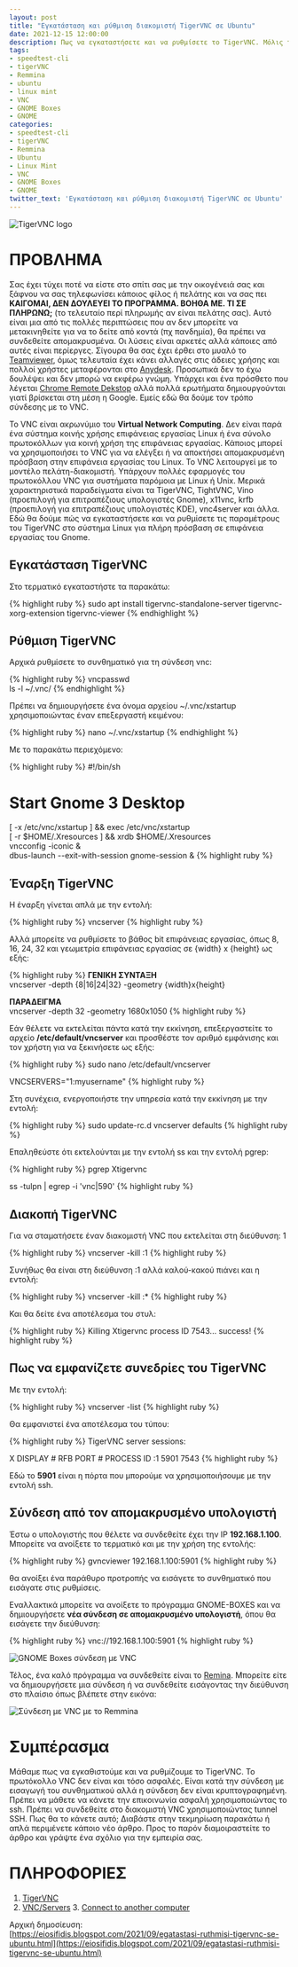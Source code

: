 ```yaml
---
layout: post
title: "Εγκατάσταση και ρύθμιση διακομιστή TigerVNC σε Ubuntu"
date: 2021-12-15 12:00:00
description: Πως να εγκαταστήσετε και να ρυθμίσετε το TigerVNC. Μόλις το κάνετε, συνδεθείτε απομακρυσμένα με το GNOME Boxes ή το Remmina και ρυθμίστε απομακρυσμένα
tags:
- speedtest-cli
- tigerVNC
- Remmina
- ubuntu
- linux mint
- VNC
- GNOME Boxes
- GNOME
categories:
- speedtest-cli
- tigerVNC
- Remmina
- Ubuntu
- Linux Mint
- VNC
- GNOME Boxes
- GNOME
twitter_text: 'Εγκατάσταση και ρύθμιση διακομιστή TigerVNC σε Ubuntu'
---
```


![TigerVNC logo](/post_images/tigervnc/TigerVNC_logo.png "TigerVNC logo")


# ΠΡΟΒΛΗΜΑ

Σας έχει τύχει ποτέ να είστε στο σπίτι σας με την οικογένειά σας και ξάφνου να σας τηλεφωνίσει κάποιος φίλος ή πελάτης και να σας πει **ΚΑΙΓΟΜΑΙ, ΔΕΝ ΔΟΥΛΕΥΕΙ ΤΟ ΠΡΟΓΡΑΜΜΑ. ΒΟΗΘΑ ΜΕ. ΤΙ ΣΕ ΠΛΗΡΩΝΩ;** (το τελευταίο περί πληρωμής αν είναι πελάτης σας). Αυτό είναι μια από τις πολλές περιπτώσεις που αν δεν μπορείτε να μετακινηθείτε για να το δείτε από κοντά (πχ πανδημία), θα πρέπει να συνδεθείτε απομακρυσμένα. Οι λύσεις είναι αρκετές αλλά κάποιες από αυτές είναι περίεργες. Σίγουρα θα σας έχει έρθει στο μυαλό το [Teamviewer](https://www.teamviewer.com/en/products/teamviewer/), όμως τελευταία έχει κάνει αλλαγές στις άδειες χρήσης και πολλοί χρήστες μεταφέρονται στο [Anydesk](https://anydesk.com/el). Προσωπικά δεν το έχω δουλέψει και δεν μπορώ να εκφέρω γνώμη. Υπάρχει και ένα πρόσθετο που λέγεται [Chrome Remote Dekstop](https://remotedesktop.google.com/?pli=1) αλλά πολλά ερωτήματα δημιουργούνται γιατί βρίσκεται στη μέση η Google. Εμείς εδώ θα δούμε τον τρόπο σύνδεσης με το VNC.  

Το VNC είναι ακρωνύμιο του **Virtual Network Computing**. Δεν είναι παρά ένα σύστημα κοινής χρήσης επιφάνειας εργασίας Linux ή ένα σύνολο πρωτοκόλλων για κοινή χρήση της επιφάνειας εργασίας. Κάποιος μπορεί να χρησιμοποιήσει το VNC για να ελέγξει ή να αποκτήσει απομακρυσμένη πρόσβαση στην επιφάνεια εργασίας του Linux. Το VNC λειτουργεί με το μοντέλο πελάτη-διακομιστή. Υπάρχουν πολλές εφαρμογές του πρωτοκόλλου VNC για συστήματα παρόμοια με Linux ή Unix. Μερικά χαρακτηριστικά παραδείγματα είναι τα TigerVNC, TightVNC, Vino (προεπιλογή για επιτραπέζιους υπολογιστές Gnome), x11vnc, krfb (προεπιλογή για επιτραπέζιους υπολογιστές KDE), vnc4server και άλλα. Εδώ θα δούμε πώς να εγκαταστήσετε και να ρυθμίσετε τις παραμέτρους του TigerVNC στο σύστημα Linux για πλήρη πρόσβαση σε επιφάνεια εργασίας του Gnome.  

## Εγκατάσταση TigerVNC

Στο τερματικό εγκαταστήστε τα παρακάτω:  

{% highlight ruby %}
sudo apt install tigervnc-standalone-server tigervnc-xorg-extension tigervnc-viewer
{% endhighlight %} 

## Ρύθμιση TigerVNC

Αρχικά ρυθμίσετε το συνθηματικό για τη σύνδεση vnc:  

{% highlight ruby %}
vncpasswd  
ls -l ~/.vnc/
{% endhighlight %} 

Πρέπει να δημιουργήσετε ένα όνομα αρχείου ~/.vnc/xstartup χρησιμοποιώντας έναν επεξεργαστή κειμένου:  

{% highlight ruby %}
nano ~/.vnc/xstartup
{% endhighlight %} 

Με το παρακάτω περιεχόμενο:  

{% highlight ruby %}
#!/bin/sh  
# Start Gnome 3 Desktop  
[ -x /etc/vnc/xstartup ] && exec /etc/vnc/xstartup  
[ -r $HOME/.Xresources ] && xrdb $HOME/.Xresources  
vncconfig -iconic &  
dbus-launch --exit-with-session gnome-session &
{% highlight ruby %}

## Έναρξη TigerVNC

Η έναρξη γίνεται απλά με την εντολή:  

{% highlight ruby %}
vncserver
{% highlight ruby %}

Αλλά μπορείτε να ρυθμίσετε το βάθος bit επιφάνειας εργασίας, όπως 8, 16, 24, 32 και γεωμετρία επιφάνειας εργασίας σε {width} x {height} ως εξής:  

{% highlight ruby %}
**ΓΕΝΙΚΗ ΣΥΝΤΑΞΗ**  
vncserver -depth {8|16|24|32} -geometry {width}x{height}  

**ΠΑΡΑΔΕΙΓΜΑ**  
vncserver -depth 32 -geometry 1680x1050
{% highlight ruby %}

Εάν θέλετε να εκτελείται πάντα κατά την εκκίνηση, επεξεργαστείτε το αρχείο **/etc/default/vncserver** και προσθέστε τον αριθμό εμφάνισης και τον χρήστη για να ξεκινήσετε ως εξής:  

{% highlight ruby %}
sudo nano /etc/default/vncserver  

VNCSERVERS="1:myusername"
{% highlight ruby %}

Στη συνέχεια, ενεργοποιήστε την υπηρεσία κατά την εκκίνηση με την εντολή:  

{% highlight ruby %}
sudo update-rc.d vncserver defaults
{% highlight ruby %}

Επαληθεύστε ότι εκτελούνται με την εντολή ss και την εντολή pgrep:  

{% highlight ruby %}
pgrep Xtigervnc  

ss -tulpn | egrep -i 'vnc|590'
{% highlight ruby %}

## Διακοπή TigerVNC

Για να σταματήσετε έναν διακομιστή VNC που εκτελείται στη διεύθυνση: 1  

{% highlight ruby %}
vncserver -kill :1
{% highlight ruby %}

Συνήθως θα είναι στη διεύθυνση :1 αλλά καλού-κακού πιάνει και η εντολή:  

{% highlight ruby %}
vncserver -kill :*
{% highlight ruby %}

Και θα δείτε ένα αποτέλεσμα του στυλ:  

{% highlight ruby %}
Killing Xtigervnc process ID 7543... success!
{% highlight ruby %}

## Πως να εμφανίζετε συνεδρίες του TigerVNC

Με την εντολή:  

{% highlight ruby %}
vncserver -list
{% highlight ruby %}

Θα εμφανιστεί ένα αποτέλεσμα του τύπου:  

{% highlight ruby %}
TigerVNC server sessions:

X DISPLAY #	RFB PORT #	PROCESS ID
:1		5901		7543
{% highlight ruby %}

Εδώ το **5901** είναι η πόρτα που μπορούμε να χρησιμοποιήσουμε με την εντολή ssh.  

## Σύνδεση από τον απομακρυσμένο υπολογιστή

Έστω ο υπολογιστής που θέλετε να συνδεθείτε έχει την IP **192.168.1.100**. Μπορείτε να ανοίξετε το τερματικό και με την χρήση της εντολής:  

{% highlight ruby %}
gvncviewer 192.168.1.100:5901
{% highlight ruby %}

θα ανοίξει ένα παράθυρο προτροπής να εισάγετε το συνθηματικό που εισάγατε στις ρυθμίσεις.  

Εναλλακτικά μπορείτε να ανοίξετε το πρόγραμμα GNOME-BOXES και να δημιουργήσετε **νέα σύνδεση σε απομακρυσμένο υπολογιστή**, όπου θα εισάγετε την διεύθυνση:  

{% highlight ruby %}
vnc://192.168.1.100:5901
{% highlight ruby %}

![GNOME Boxes σύνδεση με VNC](/post_images/tigervnc/vnc-gnome-boxes.jpg "GNOME Boxes σύνδεση με VNC")


Τέλος, ένα καλό πρόγραμμα να συνδεθείτε είναι το [Remina](https://remmina.org/). Μπορείτε είτε να δημιουργήσετε μια σύνδεση ή να συνδεθείτε εισάγοντας την διεύθυνση στο πλαίσιο όπως βλέπετε στην εικόνα:  

![Σύνδεση με VNC με το Remmina](/post_images/tigervnc/vnc-remmina.png "Σύνδεση με VNC με το Remmina")

# Συμπέρασμα

Μάθαμε πως να εγκαθιστούμε και να ρυθμίζουμε το TigerVNC. Το πρωτόκολλο VNC δεν είναι και τόσο ασφαλές. Είναι κατά την σύνδεση με εισαγωγή του συνθηματικού αλλά η σύνδεση δεν είναι κρυπτογραφημένη. Πρέπει να μάθετε να κάνετε την επικοινωνία ασφαλή χρησιμοποιώντας το ssh. Πρέπει να συνδεθείτε στο διακομιστή VNC χρησιμοποιώντας tunnel SSH. Πως θα το κάνετε αυτό; Διαβάστε στην τεκμηρίωση παρακάτω ή απλά περιμένετε κάποιο νέο άρθρο. Προς το παρόν διαμοιραστείτε το άρθρο και γράψτε ένα σχόλιο για την εμπειρία σας.  

# ΠΛΗΡΟΦΟΡΙΕΣ

1. [TigerVNC](https://github.com/TigerVNC/tigervnc)   
2. [VNC/Servers](https://help.ubuntu.com/community/VNC/Servers#TigerVNC) 3\. [Connect to another computer](https://help.gnome.org/users/gnome-boxes/stable/connect.html.en)  

Αρχική δημοσίευση:  
[https://eiosifidis.blogspot.com/2021/09/egatastasi-ruthmisi-tigervnc-se-ubuntu.html](https://eiosifidis.blogspot.com/2021/09/egatastasi-ruthmisi-tigervnc-se-ubuntu.html)
